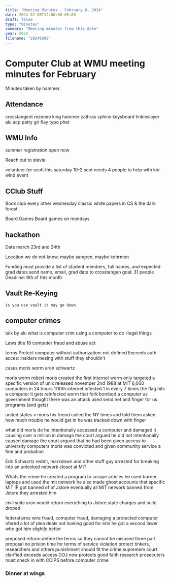 ```yaml
---
title: "Meeting Minutes - February 8, 2024"
date: 2024-02-08T12:00:00-05:00
draft: false
type: "minutes"
summary: "Meeting minutes from this date"
year: 2024
filename: "20240208"
---
```


# Computer Club at WMU meeting minutes for February
Minutes taken by hammer. 

## Attendance
crosstangent
rezenee
king
hammer
zathras
sphinx
keysboard
tinkieslayer
alu
acp
patty
gir
flay
typo
phet


## WMU Info
summer registration
    open now

Reach out to stevie 

volunteer for scott
    this saturday 10-2 scot needs 4 people to help with kid wind event

## CClub Stuff

Book club
    every other wednesday
    classic white papers in CS & the dark forest

Board Games
    Board games on mondays

## hackathon
Date
    march 23rd and 24th

Location
    we do not know, maybe sangren, maybe kohrmen

Funding 
    must provide a list of student members, full names, and expected grad dates
    send name, email, grad date to crosstangen
    goal: 31 people
    Deadline: 9th of this month

## Vault Re-Keying
    is you use vault it may go down

## computer crimes
talk by alu
what is computer crim
    using a computer to do illegal things

Laws 
    title 18
    computer fraud and abuse act

terms
    Protect computer
    without authorization: not defined
    Exceeds auth acces: insiders mesing with stuff they shouldn't

cases
    moris worm
    aron schwartz

moris worm
    robert moris created the first internet worm
    only targeted a specific version of unix
    released november 2nd 1988 at MiT
    6,000 computers in 24 hours
    1/10th internet infected
    1 in every 7 times the flag hits a computer it gets reinfected
    worm that fork bombed a computer
    us government thought there was an attack
    used send net and finger for us programs (and gets)

united states v moris
    his friend called the NY times and told them asked how much trouble he would get in
    he was tracked down with finger

what did moris do
    he intentionally accessed a computer and damaged it causing over a million in damage
    the court argued he did not intentionally caused damage 
    the court argued that he had been given access to university computers
    moris was convicted and given community service a fine and probation

Erin Schwartz
    reddit, markdown and other stuff guy
    arrested for breaking into an unlocked network closet at MiT

Whats the crime
    he created a program to scrape articles
    he used burner laptops and used the mit network
    he also made ghost accounts 
    that specific MiT IP got banned of of Jstore
    eventually all MiT network banned from Jstore
    they arrested him 

civil suite
    aron would return everything to Jstore
    state charges and suite droped

federal pros
    wire fraud, computer fraud, damaging a protected computer
    ofered a lot of plea deals
    not looking good for erin
    he got a second lawer who got him slightly better 

preposed reform
    define the terms so they cannot be misused
    three part proposal
        no prision time for terms of service violation
        protect tinkers, researchers and others 
        punishment should fit the crime
    supremem court clarified exceeds access
    DOJ now protects good faith research
    prosecuters must check in with CCIPS before computer crime

### Dinner at wings
